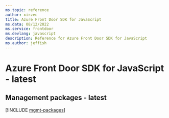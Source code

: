 ```yaml
---
ms.topic: reference
author: xirzec
title: Azure Front Door SDK for JavaScript
ms.data: 08/12/2022
ms.service: frontdoor
ms.devlang: javascript
description: Reference for Azure Front Door SDK for JavaScript
ms.author: jeffish
---
```

# Azure Front Door SDK for JavaScript - latest

## Management packages - latest
[!INCLUDE [mgmt-packages](front-door-mgmt-index.md)]